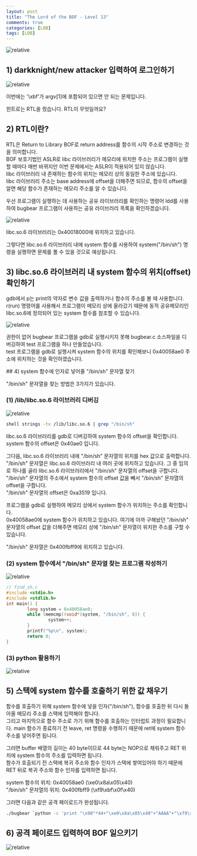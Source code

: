 ```yaml
---
layout: post
title: "The Lord of the BOF - Level 13"
comments: true
categories: [LOB]
tags: [LOB]
---
```

<img data-action="zoom" src='{{ "assets/lob/level13/1.jpg" | relative_url }}' alt='relative'>  

## 1) darkknight/new attacker 입력하여 로그인하기  

<img data-action="zoom" src='{{ "assets/lob/level13/2.png" | relative_url }}' alt='relative'>  

이번에는 '\xbf'가 argv[1]에 포함되어 있으면 안 되는 문제입니다.  

힌트로는 RTL을 줬습니다. RTL이 무엇일까요?  

## 2) RTL이란?  

RTL은 Return to Library BOF로 return address를 함수의 시작 주소로 변경하는 것을 의미합니다.  
BOF 보호기법인 ASLR로 libc 라이브러리가 메모리에 위치한 주소는 프로그램이 실행할 때마다 매번 바뀌지만 이번 문제에서는 ASLR이 적용되어 있지 않습니다.  
libc 라이브러리 내 존재하는 함수의 위치는 메모리 상의 동일한 주소에 있습니다.  
libc 라이브러리 주소는 base address에 offset을 더해주면 되므로, 함수의 offset을 알면 해당 함수가 존재하는 메모리 주소를 알 수 있습니다.  

우선 프로그램이 실행하는 데 사용하는 공유 라이브러리를 확인하는 명령어 ldd를 사용하여 bugbear 프로그램이 사용하는 공유 라이브러리 목록을 확인하겠습니다.  

<img data-action="zoom" src='{{ "assets/lob/level13/3.png" | relative_url }}' alt='relative'>  

libc.so.6 라이브러리는 0x40018000에 위치하고 있습니다.  

그렇다면 libc.so.6 라이브러리 내에 system 함수를 사용하여 system("/bin/sh") 명령을 실행하면 문제를 풀 수 있을 것으로 예상됩니다.  

## 3) libc.so.6 라이브러리 내 system 함수의 위치(offset) 확인하기  

gdb에서 p는 print의 약자로 변수 값을 출력하거나 함수의 주소를 볼 때 사용합니다.  
r(run) 명령어를 사용해서 프로그램이 메모리 상에 올라갔기 때문에 동적 공유메모리인 libc.so.6에 정의되어 있는 system 함수를 참조할 수 있습니다.  

<img data-action="zoom" src='{{ "assets/lob/level13/4.png" | relative_url }}' alt='relative'>  

권한이 없어 bugbear 프로그램을 gdb로 실행시키지 못해 bugbear.c 소스파일을 디버깅하여 test 프로그램을 하나 만들었습니다.  
test 프로그램을 gdb로 실행시켜 system 함수의 위치를 확인해보니 0x40058ae0 주소에 위치하는 것을 확인하였습니다.  

<p><a id="binsh"></a></p>
## 4) system 함수에 인자로 넣어줄 "/bin/sh" 문자열 찾기  

"/bin/sh" 문자열을 찾는 방법은 3가지가 있습니다.  

### (1) /lib/libc.so.6 라이브러리 디버깅  

<img data-action="zoom" src='{{ "assets/lob/level13/5.png" | relative_url }}' alt='relative'>  

``` bash
shell strings -tx /lib/libc.so.6 | grep "/bin/sh"
```

libc.so.6 라이브러리를 gdb로 디버깅하여 system 함수의 offset을 확인합니다.  
system 함수의 offset은 0x40ae0 입니다.  

그다음, libc.so.6 라이브러리 내에 "/bin/sh" 문자열의 위치를 hex 값으로 출력합니다.  
"/bin/sh" 문자열은 libc.so.6 라이브러리 내 여러 곳에 위치하고 있습니다. 그 중 임의로 하나를 골라 libc.so.6 라이브러리에서 "/bin/sh" 문자열의 offset을 구합니다.  
"/bin/sh" 문자열의 주소에서 system 함수의 offset 값을 빼서 "/bin/sh" 문자열의 offset을 구합니다.  
"/bin/sh" 문자열의 offset은 0xa3519 입니다.  

프로그램을 gdb로 실행하여 메모리 상에서 system 함수가 위치하는 주소를 확인합니다.  
0x40058ae0에 system 함수가 위치하고 있습니다. 여기에 아까 구해놨던 "/bin/sh" 문자열의 offset 값을 더해주면 메모리 상에 "/bin/sh" 문자열이 위치한 주소를 구할 수 있습니다.  

"/bin/sh" 문자열은 0x400fbff9에 위치하고 있습니다.  

### (2) system 함수에서 "/bin/sh" 문자열 찾는 프로그램 작성하기  

<img data-action="zoom" src='{{ "assets/lob/level13/6.png" | relative_url }}' alt='relative'>  

``` c
// find_sh.c
#include <stdio.h>
#include <stdlib.h>
int main() {
        long system = 0x40058ae0;
        while (memcmp((void*)system, "/bin/sh", 8)) {
                system++;
        }
        printf("%p\n", system);
        return 0;
}

```

### (3) python 활용하기  

<img data-action="zoom" src='{{ "assets/lob/level13/7.png" | relative_url }}' alt='relative'>  

## 5) 스택에 system 함수를 호출하기 위한 값 채우기  

함수를 호출하기 위해 system 함수에 넣을 인자("/bin/sh"), 함수를 호출한 뒤 다시 돌아올 메모리 주소를 스택에 입력해야 합니다.  
그리고 마지막으로 함수 주소로 가기 위해 함수를 호출하는 인터럽트 과정이 필요합니다. main 함수가 종료하기 전 leave, ret 명령을 수행하기 때문에 ret에 system 함수 주소를 넣어주면 됩니다.  

그러면 buffer 배열의 길이는 40 byte이므로 44 byte는 NOP으로 채워주고 RET 위치에 system 함수의 주소를 입력하면 됩니다.  
함수가 호출되기 전 스택에 복귀 주소와 함수 인자가 스택에 쌓여있어야 하기 때문에 RET 뒤로 복귀 주소와 함수 인자를 입력하면 됩니다.  

system 함수의 위치:		0x40058ae0 (\xe0\x8a\x05\x40)  
"/bin/sh" 문자열의 위치:	0x400fbff9 (\xf9\xbf\x0f\x40)  

그러면 다음과 같은 공격 페이로드가 완성됩니다.  

``` bash
./bugbear `python -c 'print "\x90"*44+"\xe0\x8a\x05\x40"+"AAAA"+"\xf9\xbf\x0f\x40"'`
```

## 6) 공격 페이로드 입력하여 BOF 일으키기  

<img data-action="zoom" src='{{ "assets/lob/level13/8.png" | relative_url }}' alt='relative'>  
